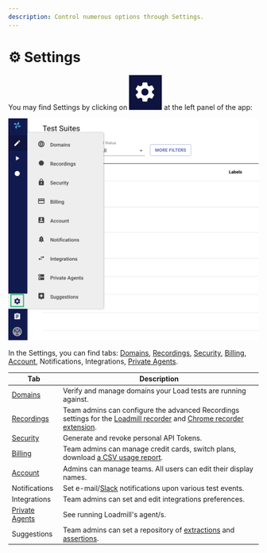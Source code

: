 ```yaml
---
description: Control numerous options through Settings.
---
```


# ⚙️ Settings

You may find Settings by clicking on ![](<../.gitbook/assets/Screenshot (46).png>) at the left panel of the app:

![](<../.gitbook/assets/Screenshot (47).png>)

In the Settings, you can find tabs: [Domains](https://docs.loadmill.com/load-testing/setup/domain-verification), [Recordings](https://docs.loadmill.com/working-with-the-recorder/recorder-settings), [Security](https://docs.loadmill.com/integrations/api-tokens), [Billing](https://docs.loadmill.com/account-settings/billing), [Account](https://docs.loadmill.com/collaboration/teams), Notifications, Integrations, [Private Agents](https://docs.loadmill.com/api-testing/testing-localhost-application).

| Tab                                                                                   | Description                                                                                                                                                                                                                                         |
| ------------------------------------------------------------------------------------- | --------------------------------------------------------------------------------------------------------------------------------------------------------------------------------------------------------------------------------------------------- |
| [Domains](https://docs.loadmill.com/load-testing/setup/domain-verification)           | Verify and manage domains your Load tests are running against.                                                                                                                                                                                      |
| [Recordings](https://docs.loadmill.com/working-with-the-recorder/recorder-settings)   | Team admins can configure the advanced Recordings settings for the [Loadmill recorder](https://docs.loadmill.com/working-with-the-recorder) and [Chrome recorder extension](https://docs.loadmill.com/working-with-the-recorder).                   |
| [Security](https://docs.loadmill.com/integrations/api-tokens)                         | Generate and revoke personal API Tokens.                                                                                                                                                                                                            |
| [Billing](https://docs.loadmill.com/account-settings/billing)                         | Team admins can manage credit cards, switch plans, download [a CSV usage report](https://docs.loadmill.com/account-settings/usage-report).                                                                                                          |
| [Account](https://docs.loadmill.com/collaboration/teams)                              | Admins can manage teams. All users can edit their display names.                                                                                                                                                                                    |
| Notifications                                                                         | Set e-mail/[Slack](https://docs.loadmill.com/integrations/slack-integration) notifications upon various test events.                                                                                                                                |
| Integrations                                                                          | Team admins can set and edit integrations preferences.                                                                                                                                                                                              |
| [Private Agents](https://docs.loadmill.com/api-testing/testing-localhost-application) | See running Loadmill's agent/s.                                                                                                                                                                                                                     |
| Suggestions                                                                           | Team admins can set a repository of [extractions](https://docs.loadmill.com/api-testing/test-suite-editor/set-parameters-extractions#suggestions) and [assertions](https://docs.loadmill.com/api-testing/test-suite-editor/assertions#suggestions). |
